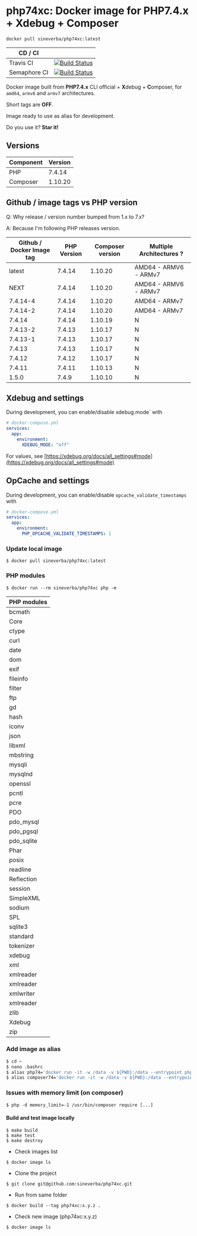 php74xc: Docker image for PHP7.4.x + Xdebug + Composer
======================================================

`docker pull sineverba/php74xc:latest`


| CD / CI   |           |
| --------- | --------- |
| Travis CI | [![Build Status](https://travis-ci.com/sineverba/php74xc.svg?branch=master)](https://travis-ci.com/sineverba/php74xc) |
| Semaphore CI | [![Build Status](https://sineverba.semaphoreci.com/badges/php74xc/branches/master.svg)](https://sineverba.semaphoreci.com/projects/php74xc) |


Docker image built from **PHP7.4.x** CLI official + **X**debug + **C**omposer, for `amd64`, `armv6` and `armv7` architectures.

Short tags are __OFF__.

Image ready to use as alias for development.

Do you use it? **Star it!**


## Versions

| Component | Version |
| --------- | ------- |
| PHP | 7.4.14 |
| Composer | 1.10.20 |


## Github / image tags vs PHP version

Q: Why release / version number bumped from 1.x to 7.x?

A: Because I'm following PHP releases version.

| Github / Docker Image tag | PHP Version | Composer version | Multiple Architectures ? |
| ------------------ | ----------- | ---------------- | ----------------------- |
| latest | 7.4.14 | 1.10.20 | AMD64 - ARMV6 - ARMv7 |
| NEXT | 7.4.14 | 1.10.20 | AMD64 - ARMV6 - ARMv7 |
| 7.4.14-4 | 7.4.14 | 1.10.20 | AMD64 - ARMv7 |
| 7.4.14-2 | 7.4.14 | 1.10.20 | AMD64 - ARMv7 |
| 7.4.14 | 7.4.14 | 1.10.19 | N |
| 7.4.13-2 | 7.4.13 | 1.10.17 | N |
| 7.4.13-1 | 7.4.13 | 1.10.17 | N |
| 7.4.13 | 7.4.13 | 1.10.17 | N |
| 7.4.12 | 7.4.12 | 1.10.17 | N |
| 7.4.11 | 7.4.11 | 1.10.13 | N |
| 1.5.0 | 7.4.9 | 1.10.10 | N |

## Xdebug and settings

During development, you can enable/disable xdebug.mode` with

```yaml
# docker-compose.yml
services:
  app:
    environment:
      XDEBUG_MODE: "off"
```

For values, see [https://xdebug.org/docs/all_settings#mode](https://xdebug.org/docs/all_settings#mode)

## OpCache and settings

During development, you can enable/disable `opcache_validate_timestamps` with

```yaml
# docker-compose.yml
services:
  app:
    environment:
      PHP_OPCACHE_VALIDATE_TIMESTAMPS: 1
```

### Update local image

`$ docker pull sineverba/php74xc:latest`


### PHP modules

`$ docker run --rm sineverba/php74xc php -m`

| PHP modules |
| ----------- |
| bcmath |
| Core |
| ctype |
| curl |
| date |
| dom |
| exif |
| fileinfo |
| filter |
| ftp |
| gd |
| hash |
| iconv |
| json |
| libxml |
| mbstring |
| mysqli |
| mysqlnd |
| openssl |
| pcntl |
| pcre |
| PDO |
| pdo_mysql |
| pdo_pgsql |
| pdo_sqlite |
| Phar |
| posix |
| readline |
| Reflection |
| session |
| SimpleXML |
| sodium |
| SPL |
| sqlite3 |
| standard |
| tokenizer |
| xdebug |
| xml |
| xmlreader |
| xmlreader |
| xmlwriter 
| xmlreader |
| zlib |
| Xdebug |
| zip |

### Add image as alias

``` bash
$ cd ~
$ nano .bashrc
$ alias php74='docker run -it -w /data -v ${PWD}:/data --entrypoint php --rm sineverba/php74xc:latest'
$ alias composer74='docker run -it -w /data -v ${PWD}:/data --entrypoint "/usr/bin/composer" --rm sineverba/php74xc:latest'
```

### Issues with memory limit (on composer)

`$ php -d memory_limit=-1 /usr/bin/composer require [...]`

#### Build and test image locally

```shell
$ make build
$ make test
$ make destroy
```

+ Check images list

`$ docker image ls`

+ Clone the project

`$ git clone git@github.com:sineverba/php74xc.git`

+ Run from same folder

`$ docker build --tag php74xc:x.y.z .`

+ Check new image (php74xc:x.y.z)

`$ docker image ls`